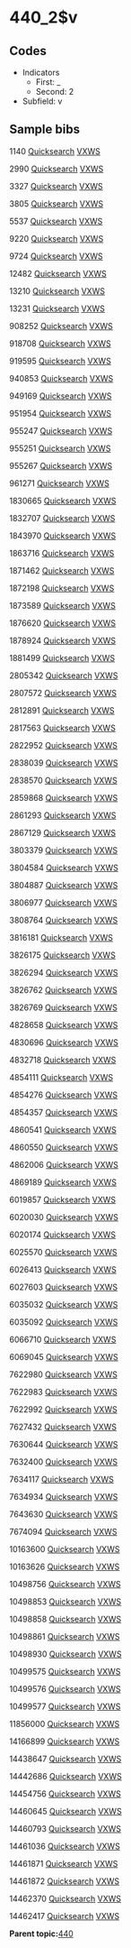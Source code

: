 # 440\_2$v

## Codes

-   Indicators
    -   First: \_
    -   Second: 2
-   Subfield: v

## Sample bibs

1140 [Quicksearch](https://search.library.yale.edu/catalog/1140) [VXWS](http://prodorbis.library.yale.edu:7014/vxws/GetHoldingsService?bibId=1140)

2990 [Quicksearch](https://search.library.yale.edu/catalog/2990) [VXWS](http://prodorbis.library.yale.edu:7014/vxws/GetHoldingsService?bibId=2990)

3327 [Quicksearch](https://search.library.yale.edu/catalog/3327) [VXWS](http://prodorbis.library.yale.edu:7014/vxws/GetHoldingsService?bibId=3327)

3805 [Quicksearch](https://search.library.yale.edu/catalog/3805) [VXWS](http://prodorbis.library.yale.edu:7014/vxws/GetHoldingsService?bibId=3805)

5537 [Quicksearch](https://search.library.yale.edu/catalog/5537) [VXWS](http://prodorbis.library.yale.edu:7014/vxws/GetHoldingsService?bibId=5537)

9220 [Quicksearch](https://search.library.yale.edu/catalog/9220) [VXWS](http://prodorbis.library.yale.edu:7014/vxws/GetHoldingsService?bibId=9220)

9724 [Quicksearch](https://search.library.yale.edu/catalog/9724) [VXWS](http://prodorbis.library.yale.edu:7014/vxws/GetHoldingsService?bibId=9724)

12482 [Quicksearch](https://search.library.yale.edu/catalog/12482) [VXWS](http://prodorbis.library.yale.edu:7014/vxws/GetHoldingsService?bibId=12482)

13210 [Quicksearch](https://search.library.yale.edu/catalog/13210) [VXWS](http://prodorbis.library.yale.edu:7014/vxws/GetHoldingsService?bibId=13210)

13231 [Quicksearch](https://search.library.yale.edu/catalog/13231) [VXWS](http://prodorbis.library.yale.edu:7014/vxws/GetHoldingsService?bibId=13231)

908252 [Quicksearch](https://search.library.yale.edu/catalog/908252) [VXWS](http://prodorbis.library.yale.edu:7014/vxws/GetHoldingsService?bibId=908252)

918708 [Quicksearch](https://search.library.yale.edu/catalog/918708) [VXWS](http://prodorbis.library.yale.edu:7014/vxws/GetHoldingsService?bibId=918708)

919595 [Quicksearch](https://search.library.yale.edu/catalog/919595) [VXWS](http://prodorbis.library.yale.edu:7014/vxws/GetHoldingsService?bibId=919595)

940853 [Quicksearch](https://search.library.yale.edu/catalog/940853) [VXWS](http://prodorbis.library.yale.edu:7014/vxws/GetHoldingsService?bibId=940853)

949169 [Quicksearch](https://search.library.yale.edu/catalog/949169) [VXWS](http://prodorbis.library.yale.edu:7014/vxws/GetHoldingsService?bibId=949169)

951954 [Quicksearch](https://search.library.yale.edu/catalog/951954) [VXWS](http://prodorbis.library.yale.edu:7014/vxws/GetHoldingsService?bibId=951954)

955247 [Quicksearch](https://search.library.yale.edu/catalog/955247) [VXWS](http://prodorbis.library.yale.edu:7014/vxws/GetHoldingsService?bibId=955247)

955251 [Quicksearch](https://search.library.yale.edu/catalog/955251) [VXWS](http://prodorbis.library.yale.edu:7014/vxws/GetHoldingsService?bibId=955251)

955267 [Quicksearch](https://search.library.yale.edu/catalog/955267) [VXWS](http://prodorbis.library.yale.edu:7014/vxws/GetHoldingsService?bibId=955267)

961271 [Quicksearch](https://search.library.yale.edu/catalog/961271) [VXWS](http://prodorbis.library.yale.edu:7014/vxws/GetHoldingsService?bibId=961271)

1830665 [Quicksearch](https://search.library.yale.edu/catalog/1830665) [VXWS](http://prodorbis.library.yale.edu:7014/vxws/GetHoldingsService?bibId=1830665)

1832707 [Quicksearch](https://search.library.yale.edu/catalog/1832707) [VXWS](http://prodorbis.library.yale.edu:7014/vxws/GetHoldingsService?bibId=1832707)

1843970 [Quicksearch](https://search.library.yale.edu/catalog/1843970) [VXWS](http://prodorbis.library.yale.edu:7014/vxws/GetHoldingsService?bibId=1843970)

1863716 [Quicksearch](https://search.library.yale.edu/catalog/1863716) [VXWS](http://prodorbis.library.yale.edu:7014/vxws/GetHoldingsService?bibId=1863716)

1871462 [Quicksearch](https://search.library.yale.edu/catalog/1871462) [VXWS](http://prodorbis.library.yale.edu:7014/vxws/GetHoldingsService?bibId=1871462)

1872198 [Quicksearch](https://search.library.yale.edu/catalog/1872198) [VXWS](http://prodorbis.library.yale.edu:7014/vxws/GetHoldingsService?bibId=1872198)

1873589 [Quicksearch](https://search.library.yale.edu/catalog/1873589) [VXWS](http://prodorbis.library.yale.edu:7014/vxws/GetHoldingsService?bibId=1873589)

1876620 [Quicksearch](https://search.library.yale.edu/catalog/1876620) [VXWS](http://prodorbis.library.yale.edu:7014/vxws/GetHoldingsService?bibId=1876620)

1878924 [Quicksearch](https://search.library.yale.edu/catalog/1878924) [VXWS](http://prodorbis.library.yale.edu:7014/vxws/GetHoldingsService?bibId=1878924)

1881499 [Quicksearch](https://search.library.yale.edu/catalog/1881499) [VXWS](http://prodorbis.library.yale.edu:7014/vxws/GetHoldingsService?bibId=1881499)

2805342 [Quicksearch](https://search.library.yale.edu/catalog/2805342) [VXWS](http://prodorbis.library.yale.edu:7014/vxws/GetHoldingsService?bibId=2805342)

2807572 [Quicksearch](https://search.library.yale.edu/catalog/2807572) [VXWS](http://prodorbis.library.yale.edu:7014/vxws/GetHoldingsService?bibId=2807572)

2812891 [Quicksearch](https://search.library.yale.edu/catalog/2812891) [VXWS](http://prodorbis.library.yale.edu:7014/vxws/GetHoldingsService?bibId=2812891)

2817563 [Quicksearch](https://search.library.yale.edu/catalog/2817563) [VXWS](http://prodorbis.library.yale.edu:7014/vxws/GetHoldingsService?bibId=2817563)

2822952 [Quicksearch](https://search.library.yale.edu/catalog/2822952) [VXWS](http://prodorbis.library.yale.edu:7014/vxws/GetHoldingsService?bibId=2822952)

2838039 [Quicksearch](https://search.library.yale.edu/catalog/2838039) [VXWS](http://prodorbis.library.yale.edu:7014/vxws/GetHoldingsService?bibId=2838039)

2838570 [Quicksearch](https://search.library.yale.edu/catalog/2838570) [VXWS](http://prodorbis.library.yale.edu:7014/vxws/GetHoldingsService?bibId=2838570)

2859868 [Quicksearch](https://search.library.yale.edu/catalog/2859868) [VXWS](http://prodorbis.library.yale.edu:7014/vxws/GetHoldingsService?bibId=2859868)

2861293 [Quicksearch](https://search.library.yale.edu/catalog/2861293) [VXWS](http://prodorbis.library.yale.edu:7014/vxws/GetHoldingsService?bibId=2861293)

2867129 [Quicksearch](https://search.library.yale.edu/catalog/2867129) [VXWS](http://prodorbis.library.yale.edu:7014/vxws/GetHoldingsService?bibId=2867129)

3803379 [Quicksearch](https://search.library.yale.edu/catalog/3803379) [VXWS](http://prodorbis.library.yale.edu:7014/vxws/GetHoldingsService?bibId=3803379)

3804584 [Quicksearch](https://search.library.yale.edu/catalog/3804584) [VXWS](http://prodorbis.library.yale.edu:7014/vxws/GetHoldingsService?bibId=3804584)

3804887 [Quicksearch](https://search.library.yale.edu/catalog/3804887) [VXWS](http://prodorbis.library.yale.edu:7014/vxws/GetHoldingsService?bibId=3804887)

3806977 [Quicksearch](https://search.library.yale.edu/catalog/3806977) [VXWS](http://prodorbis.library.yale.edu:7014/vxws/GetHoldingsService?bibId=3806977)

3808764 [Quicksearch](https://search.library.yale.edu/catalog/3808764) [VXWS](http://prodorbis.library.yale.edu:7014/vxws/GetHoldingsService?bibId=3808764)

3816181 [Quicksearch](https://search.library.yale.edu/catalog/3816181) [VXWS](http://prodorbis.library.yale.edu:7014/vxws/GetHoldingsService?bibId=3816181)

3826175 [Quicksearch](https://search.library.yale.edu/catalog/3826175) [VXWS](http://prodorbis.library.yale.edu:7014/vxws/GetHoldingsService?bibId=3826175)

3826294 [Quicksearch](https://search.library.yale.edu/catalog/3826294) [VXWS](http://prodorbis.library.yale.edu:7014/vxws/GetHoldingsService?bibId=3826294)

3826762 [Quicksearch](https://search.library.yale.edu/catalog/3826762) [VXWS](http://prodorbis.library.yale.edu:7014/vxws/GetHoldingsService?bibId=3826762)

3826769 [Quicksearch](https://search.library.yale.edu/catalog/3826769) [VXWS](http://prodorbis.library.yale.edu:7014/vxws/GetHoldingsService?bibId=3826769)

4828658 [Quicksearch](https://search.library.yale.edu/catalog/4828658) [VXWS](http://prodorbis.library.yale.edu:7014/vxws/GetHoldingsService?bibId=4828658)

4830696 [Quicksearch](https://search.library.yale.edu/catalog/4830696) [VXWS](http://prodorbis.library.yale.edu:7014/vxws/GetHoldingsService?bibId=4830696)

4832718 [Quicksearch](https://search.library.yale.edu/catalog/4832718) [VXWS](http://prodorbis.library.yale.edu:7014/vxws/GetHoldingsService?bibId=4832718)

4854111 [Quicksearch](https://search.library.yale.edu/catalog/4854111) [VXWS](http://prodorbis.library.yale.edu:7014/vxws/GetHoldingsService?bibId=4854111)

4854276 [Quicksearch](https://search.library.yale.edu/catalog/4854276) [VXWS](http://prodorbis.library.yale.edu:7014/vxws/GetHoldingsService?bibId=4854276)

4854357 [Quicksearch](https://search.library.yale.edu/catalog/4854357) [VXWS](http://prodorbis.library.yale.edu:7014/vxws/GetHoldingsService?bibId=4854357)

4860541 [Quicksearch](https://search.library.yale.edu/catalog/4860541) [VXWS](http://prodorbis.library.yale.edu:7014/vxws/GetHoldingsService?bibId=4860541)

4860550 [Quicksearch](https://search.library.yale.edu/catalog/4860550) [VXWS](http://prodorbis.library.yale.edu:7014/vxws/GetHoldingsService?bibId=4860550)

4862006 [Quicksearch](https://search.library.yale.edu/catalog/4862006) [VXWS](http://prodorbis.library.yale.edu:7014/vxws/GetHoldingsService?bibId=4862006)

4869189 [Quicksearch](https://search.library.yale.edu/catalog/4869189) [VXWS](http://prodorbis.library.yale.edu:7014/vxws/GetHoldingsService?bibId=4869189)

6019857 [Quicksearch](https://search.library.yale.edu/catalog/6019857) [VXWS](http://prodorbis.library.yale.edu:7014/vxws/GetHoldingsService?bibId=6019857)

6020030 [Quicksearch](https://search.library.yale.edu/catalog/6020030) [VXWS](http://prodorbis.library.yale.edu:7014/vxws/GetHoldingsService?bibId=6020030)

6020174 [Quicksearch](https://search.library.yale.edu/catalog/6020174) [VXWS](http://prodorbis.library.yale.edu:7014/vxws/GetHoldingsService?bibId=6020174)

6025570 [Quicksearch](https://search.library.yale.edu/catalog/6025570) [VXWS](http://prodorbis.library.yale.edu:7014/vxws/GetHoldingsService?bibId=6025570)

6026413 [Quicksearch](https://search.library.yale.edu/catalog/6026413) [VXWS](http://prodorbis.library.yale.edu:7014/vxws/GetHoldingsService?bibId=6026413)

6027603 [Quicksearch](https://search.library.yale.edu/catalog/6027603) [VXWS](http://prodorbis.library.yale.edu:7014/vxws/GetHoldingsService?bibId=6027603)

6035032 [Quicksearch](https://search.library.yale.edu/catalog/6035032) [VXWS](http://prodorbis.library.yale.edu:7014/vxws/GetHoldingsService?bibId=6035032)

6035092 [Quicksearch](https://search.library.yale.edu/catalog/6035092) [VXWS](http://prodorbis.library.yale.edu:7014/vxws/GetHoldingsService?bibId=6035092)

6066710 [Quicksearch](https://search.library.yale.edu/catalog/6066710) [VXWS](http://prodorbis.library.yale.edu:7014/vxws/GetHoldingsService?bibId=6066710)

6069045 [Quicksearch](https://search.library.yale.edu/catalog/6069045) [VXWS](http://prodorbis.library.yale.edu:7014/vxws/GetHoldingsService?bibId=6069045)

7622980 [Quicksearch](https://search.library.yale.edu/catalog/7622980) [VXWS](http://prodorbis.library.yale.edu:7014/vxws/GetHoldingsService?bibId=7622980)

7622983 [Quicksearch](https://search.library.yale.edu/catalog/7622983) [VXWS](http://prodorbis.library.yale.edu:7014/vxws/GetHoldingsService?bibId=7622983)

7622992 [Quicksearch](https://search.library.yale.edu/catalog/7622992) [VXWS](http://prodorbis.library.yale.edu:7014/vxws/GetHoldingsService?bibId=7622992)

7627432 [Quicksearch](https://search.library.yale.edu/catalog/7627432) [VXWS](http://prodorbis.library.yale.edu:7014/vxws/GetHoldingsService?bibId=7627432)

7630644 [Quicksearch](https://search.library.yale.edu/catalog/7630644) [VXWS](http://prodorbis.library.yale.edu:7014/vxws/GetHoldingsService?bibId=7630644)

7632400 [Quicksearch](https://search.library.yale.edu/catalog/7632400) [VXWS](http://prodorbis.library.yale.edu:7014/vxws/GetHoldingsService?bibId=7632400)

7634117 [Quicksearch](https://search.library.yale.edu/catalog/7634117) [VXWS](http://prodorbis.library.yale.edu:7014/vxws/GetHoldingsService?bibId=7634117)

7634934 [Quicksearch](https://search.library.yale.edu/catalog/7634934) [VXWS](http://prodorbis.library.yale.edu:7014/vxws/GetHoldingsService?bibId=7634934)

7643630 [Quicksearch](https://search.library.yale.edu/catalog/7643630) [VXWS](http://prodorbis.library.yale.edu:7014/vxws/GetHoldingsService?bibId=7643630)

7674094 [Quicksearch](https://search.library.yale.edu/catalog/7674094) [VXWS](http://prodorbis.library.yale.edu:7014/vxws/GetHoldingsService?bibId=7674094)

10163600 [Quicksearch](https://search.library.yale.edu/catalog/10163600) [VXWS](http://prodorbis.library.yale.edu:7014/vxws/GetHoldingsService?bibId=10163600)

10163626 [Quicksearch](https://search.library.yale.edu/catalog/10163626) [VXWS](http://prodorbis.library.yale.edu:7014/vxws/GetHoldingsService?bibId=10163626)

10498756 [Quicksearch](https://search.library.yale.edu/catalog/10498756) [VXWS](http://prodorbis.library.yale.edu:7014/vxws/GetHoldingsService?bibId=10498756)

10498853 [Quicksearch](https://search.library.yale.edu/catalog/10498853) [VXWS](http://prodorbis.library.yale.edu:7014/vxws/GetHoldingsService?bibId=10498853)

10498858 [Quicksearch](https://search.library.yale.edu/catalog/10498858) [VXWS](http://prodorbis.library.yale.edu:7014/vxws/GetHoldingsService?bibId=10498858)

10498861 [Quicksearch](https://search.library.yale.edu/catalog/10498861) [VXWS](http://prodorbis.library.yale.edu:7014/vxws/GetHoldingsService?bibId=10498861)

10498930 [Quicksearch](https://search.library.yale.edu/catalog/10498930) [VXWS](http://prodorbis.library.yale.edu:7014/vxws/GetHoldingsService?bibId=10498930)

10499575 [Quicksearch](https://search.library.yale.edu/catalog/10499575) [VXWS](http://prodorbis.library.yale.edu:7014/vxws/GetHoldingsService?bibId=10499575)

10499576 [Quicksearch](https://search.library.yale.edu/catalog/10499576) [VXWS](http://prodorbis.library.yale.edu:7014/vxws/GetHoldingsService?bibId=10499576)

10499577 [Quicksearch](https://search.library.yale.edu/catalog/10499577) [VXWS](http://prodorbis.library.yale.edu:7014/vxws/GetHoldingsService?bibId=10499577)

11856000 [Quicksearch](https://search.library.yale.edu/catalog/11856000) [VXWS](http://prodorbis.library.yale.edu:7014/vxws/GetHoldingsService?bibId=11856000)

14166899 [Quicksearch](https://search.library.yale.edu/catalog/14166899) [VXWS](http://prodorbis.library.yale.edu:7014/vxws/GetHoldingsService?bibId=14166899)

14438647 [Quicksearch](https://search.library.yale.edu/catalog/14438647) [VXWS](http://prodorbis.library.yale.edu:7014/vxws/GetHoldingsService?bibId=14438647)

14442686 [Quicksearch](https://search.library.yale.edu/catalog/14442686) [VXWS](http://prodorbis.library.yale.edu:7014/vxws/GetHoldingsService?bibId=14442686)

14454756 [Quicksearch](https://search.library.yale.edu/catalog/14454756) [VXWS](http://prodorbis.library.yale.edu:7014/vxws/GetHoldingsService?bibId=14454756)

14460645 [Quicksearch](https://search.library.yale.edu/catalog/14460645) [VXWS](http://prodorbis.library.yale.edu:7014/vxws/GetHoldingsService?bibId=14460645)

14460793 [Quicksearch](https://search.library.yale.edu/catalog/14460793) [VXWS](http://prodorbis.library.yale.edu:7014/vxws/GetHoldingsService?bibId=14460793)

14461036 [Quicksearch](https://search.library.yale.edu/catalog/14461036) [VXWS](http://prodorbis.library.yale.edu:7014/vxws/GetHoldingsService?bibId=14461036)

14461871 [Quicksearch](https://search.library.yale.edu/catalog/14461871) [VXWS](http://prodorbis.library.yale.edu:7014/vxws/GetHoldingsService?bibId=14461871)

14461872 [Quicksearch](https://search.library.yale.edu/catalog/14461872) [VXWS](http://prodorbis.library.yale.edu:7014/vxws/GetHoldingsService?bibId=14461872)

14462370 [Quicksearch](https://search.library.yale.edu/catalog/14462370) [VXWS](http://prodorbis.library.yale.edu:7014/vxws/GetHoldingsService?bibId=14462370)

14462417 [Quicksearch](https://search.library.yale.edu/catalog/14462417) [VXWS](http://prodorbis.library.yale.edu:7014/vxws/GetHoldingsService?bibId=14462417)

**Parent topic:**[440](../../tags/440/440.md)

